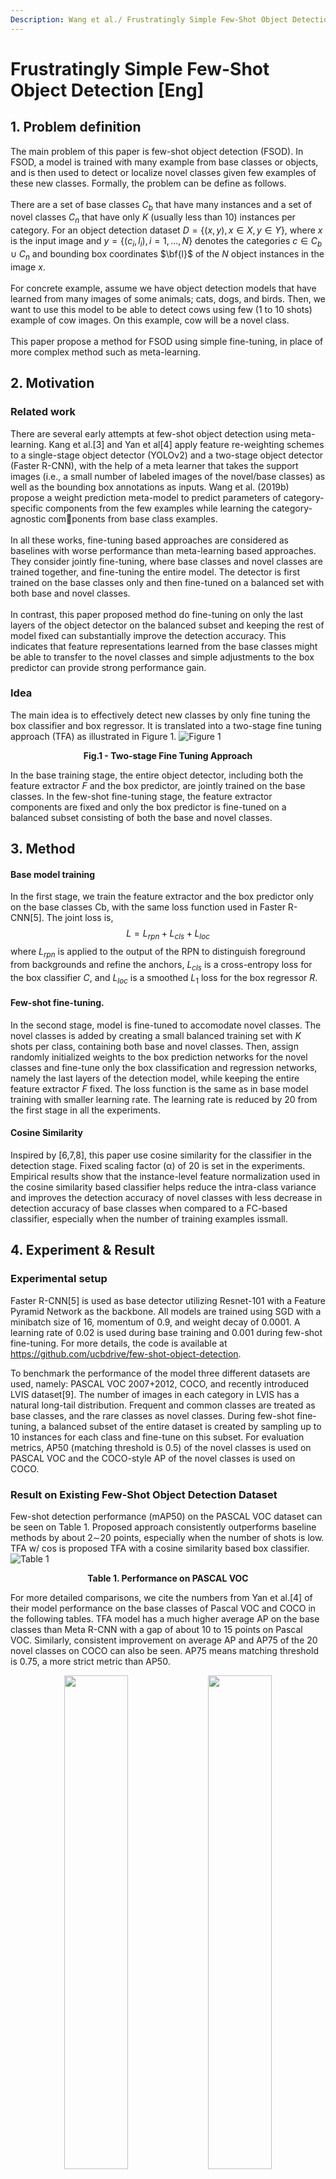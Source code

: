 ```yaml
---
Description: Wang et al./ Frustratingly Simple Few-Shot Object Detection / ICML 2020
---
```


# Frustratingly Simple Few-Shot Object Detection \[Eng\]

##  1. Problem definition

The main problem of this paper is few-shot object detection (FSOD). In FSOD, a model is trained with many example from base classes or objects, and is then used to detect or localize novel classes given few examples of these new classes. Formally, the problem can be define as follows.  <br/> <br/>
There are a set of base classes $C_b$ that
have many instances and a set of novel classes $C_n$ that have
only $K$ (usually less than 10) instances per category. For
an object detection dataset $D = \{ (x, y) , x ∈ X , y ∈ Y \}$,
where $x$ is the input image and $y = \{ (c_i, l_i), i = 1, ..., N \}$
denotes the categories $c ∈ C_b ∪ C_n$ and bounding box
coordinates $\bf{l}$ of the $N$ object instances in the image $x$. <br/> <br/>
For concrete example, assume we have object detection models that have learned from many images of some animals; cats, dogs, and birds. Then, we want to use this model to be able to detect cows using few (1 to 10 shots) example of cow images. On this example, cow will be a novel class.
<br/> <br/>
This paper propose a method for FSOD using simple fine-tuning, in place of more complex method such as meta-learning.
## 2. Motivation

### Related work

There are several early attempts at few-shot object detection using meta-learning. Kang et al.[3] and Yan et al[4] apply feature re-weighting schemes to a single-stage object detector (YOLOv2) and a two-stage object detector (Faster R-CNN), with the help of a meta learner that takes the support images (i.e., a small number of labeled images of the novel/base classes) as well as the bounding box annotations as inputs. Wang et al. (2019b) propose a weight prediction meta-model to predict parameters of category-specific components from the few examples while learning the category-agnostic components from base class examples. 
</br></br>
In all these works, fine-tuning based approaches are considered as baselines with worse performance than meta-learning based approaches. They consider jointly fine-tuning, where base classes and novel classes are trained together, and fine-tuning the entire model. The detector is first trained on the base classes only and then fine-tuned on a balanced set with both base and novel classes. 
</br></br>
In contrast, this paper proposed method do fine-tuning on only the last layers of the object detector on the balanced subset and keeping the rest of model fixed can substantially improve the detection accuracy. This indicates that feature representations learned from the base classes might be able to transfer to the novel classes and simple adjustments to the box predictor can provide strong performance gain.

### Idea

The main idea is to effectively detect new classes by only fine tuning the box classifier and box regressor. It is translated into a two-stage fine tuning approach (TFA) as illustrated in Figure 1.
![Figure 1](../../.gitbook/assets/22/fine-tuning.JPG)
<figcaption align = "center"><b>Fig.1 - Two-stage Fine Tuning Approach</b></figcaption>

In the base training stage, the entire object detector, including both the feature extractor $\mathit{F}$ and the box predictor, are jointly trained on the base classes. In the few-shot fine-tuning stage, the feature extractor components are fixed and only the box predictor is fine-tuned on a balanced subset consisting of both the base and novel classes. 

## 3. Method

#### Base model training
In the first stage, we train the feature extractor and the box predictor only on the base classes Cb, with the same loss function used in Faster R-CNN[5]. The joint loss is,
$$L = L_{rpn} + L_{cls} + L_{loc}$$
where $L_{rpn}$ is applied to the output of the RPN to distinguish
foreground from backgrounds and refine the anchors, $L_{cls}$ is a cross-entropy loss for the box classifier $C$, and $L_{loc}$ is a smoothed $L_1$ loss for the box regressor $R$.

#### Few-shot fine-tuning. 
In the second stage, model is fine-tuned to accomodate novel classes. The novel classes is added by creating a small balanced training set with $K$ shots per class, containing both base and novel classes. Then, assign randomly initialized weights to the box prediction networks for the novel classes and fine-tune only the box classification and regression networks, namely the last layers of the detection model, while keeping the entire feature extractor $F$ fixed. The loss function is the same as in base model training with smaller learning rate. The learning rate is reduced by 20 from the first stage in all the experiments.

#### Cosine Similarity
Inspired by [6,7,8], this paper use cosine similarity for the classifier in the detection stage. Fixed scaling factor (α) of 20 is set in the experiments. Empirical results show that the instance-level feature normalization used in the cosine similarity based classifier helps reduce the intra-class variance and improves the detection accuracy of novel classes with less decrease in detection accuracy of base classes when compared to a FC-based classifier, especially when the number of training examples issmall.

## 4. Experiment & Result

### Experimental setup
Faster R-CNN[5] is used as base detector utilizing Resnet-101 with a Feature Pyramid Network as the backbone. All models are trained using SGD with a minibatch size of 16, momentum of 0.9, and weight decay of 0.0001. A learning rate of 0.02 is used during base training and 0.001 during few-shot fine-tuning. For more details, the code is available at https://github.com/ucbdrive/few-shot-object-detection.

To benchmark the performance of the model three different datasets are used, namely: PASCAL VOC 2007+2012, COCO, and recently introduced LVIS dataset[9]. The number of images in each category in LVIS has a natural long-tail distribution. Frequent and common classes are treated as base classes, and the rare classes as novel classes. During few-shot fine-tuning, a balanced subset of the entire dataset is created by sampling up to 10 instances for each class and fine-tune on this subset.  For evaluation metrics, AP50 (matching threshold is 0.5) of the novel classes is used on PASCAL VOC and the COCO-style AP of the novel classes is used on COCO.

### Result on Existing Few-Shot Object Detection Dataset

Few-shot detection performance (mAP50) on the PASCAL VOC dataset can be seen on Table 1. Proposed approach consistently outperforms baseline methods by about 2∼20 points, especially when the number of shots is low. TFA w/ cos is proposed TFA with a cosine similarity based box classifier.
![Table 1](../../.gitbook/assets/22/table1.JPG)
<figcaption align = "center"><b>Table 1. Performance on PASCAL VOC</b></figcaption>

For more detailed comparisons, we cite the numbers
from Yan et al.[4] of their model performance on the base classes of Pascal VOC and COCO in the following tables. TFA model has a much higher average AP on the base classes than Meta R-CNN with a gap of about 10 to 15 points on Pascal VOC. Similarly, consistent improvement on average AP and AP75 of the 20 novel classes on COCO can also be seen. AP75 means matching threshold is 0.75, a more strict metric than AP50.
<p align="middle">
  <img src="../../.gitbook/assets/22/table2.JPG" width="45%" />
  <img src="../../.gitbook/assets/22/table3.JPG" width="45%" />   
</p>
<figcaption align = "center"><b> Table 2. Performance for base and novel classes on PASCAL VOC (left) and novel classes on COCO (right)</b></figcaption>


### Result on Generalized Benchmark
This paper also propose new evaluation protocol for few-shot object detection. First reason why this new protocol needed is because previous protocols focus only on the performance on novel classes. This ignores the potential performance drop in base classes and thus the overall performance of the network. Second, the sample variance is large due to the few samples that are used for training. This makes it difficult to draw conclusions from comparisons against other methods, as differences in performance could be insignificant.

In the new evaluation protocol, benchmarking include report AP on base classes (bAP) and is added to the the overall AP in addition to AP on the novel classes (nAP). This allows us to observe trends in performance on both base and novel classes, and the overall performance of the network.

Results of new proposed generalized benchmark on LVIS is in Table 3. Compared to the methods in Gupta et al.[9], TFA is able to achieve better performance of ∼1-1.5 points in overall AP and ∼2-4 points in AP for rare and common classes. TFA can also handle imbalance without repeated sampling. Previously, in LVIS weighted sampling scheme[9] is used to address data imbalances. In this setting, the baseline methods can only achieve ∼2-3 points in AP for rare classes. On the other hand, TFA increase the AP on rare classes by around 13 points and on common classes by around 1 point. This result show how fine-tuning scheme is able to address the severe data imbalance issue without needing repeated sampling.


![Table 3](../../.gitbook/assets/22/table4.JPG)
<figcaption align = "center"><b> Table 3. Generalized object detection benchmarks on LVIS.</b></figcaption>


Generalized benchmark on PASCAL VOC is in Figure 4 and COCO in Figure 5. On both datasets, AP values are evaluated on base classes and the novel classes. On PASCAL VOC, we evaluate our models over 30 repeated runs and report the average and the 95% confidence interval. On COCO, we provide results on 1, 2, 3, and 5 shots in addition to the 10 and 30 shots used by the existing benchmark for a better picture of performance trends in the low-shot regime. 

![Fig. 2: Result in PASCAL VOC dataset.](../../.gitbook/assets/22/figure4.JPG)
<figcaption align = "center"><b> Fig. 2. Generalized benchmarks on PASCAL VOC</b></figcaption>

![Fig. 3: Result in COCO dataset.](../../.gitbook/assets/22/figure5.JPG)
<figcaption align = "center"><b>Fig. 3. Generalized  benchmarks on COCO</b></figcaption>

### Ablation Study and Visualization

#### Ablation Studies
Two ablation studies were done in the paper, one regarding box classifier weight initialization and another one related to scaling factor of cosine similarity. These studies are useful to find appropriate method to be used in the experiments.

Two different ways of initializing the weights of the novel classifier before few-shot fine-tuning are explored, which are: (1) random initialization and (2) fine-tuning a predictor on the novel set only and use the learned classifier weights as initialization. Both methods are compared on K = 1, 3, 10 on split 3 of PASCAL VOC and COCO. On PASCAL VOC, simple random initialization can outperform initialization using fine-tuned novel weights. On COCO, using the novel weights can improve the performance over random initialization. This is probably due to the increased complexity and number of classes of COCO compared to PASCAL VOC. Based on this result, random initialization is selected for all PASCAL VOC experiments and novel initialization is for all COCO and LVIS experiments.

Three different cosine similarity scaling factors are observed, α = 10, 20, 50. On PASCAL VOC, α = 20 outperforms the other scale factors in both base AP and novel AP. On COCO, α = 20 achieves better novel AP at the cost of worse base AP. Since it has the best performance on novel classes across both datasets,  α = 20 is used in all experiments with cosine similarity.
<p align="middle">
  <img src="../../.gitbook/assets/22/table5.JPG" width="45%" />
  <img src="../../.gitbook/assets/22/table6.JPG" width="45%" />   
</p>
<figcaption align = "center"><b> Table 4. Performance for base and novel classes on PASCAL VOC (left) and novel classes on COCO (right)</b></figcaption>

#### Qualitative Visualization
Visualization that shows resulting bounding box can be seen on the figure below, showing success (green boxes) and failure cases (red boxes). The failure cases include misclassifying novel objects as similar base objects, e.g., row 2 columns 1, 2, 3, and 4, mislocalizing the objects, e.g., row 2 column 5, and missing detections, e.g., row 4 columns 1 and 5.

![Figure 2](../../.gitbook/assets/22/qual_result.JPG)
<figcaption align = "center"><b>Fig. 4. Qualitative visualizations of
the detected novel objects on PASCAL VOC and COCO</b></figcaption>

## 5. Conclusion & Discussion

### Conclusion
Proposed two-stage fine tuning approach can effectively work for FSOD. Not only it is less costly, it also outperformed previous meta learning methods on current bechmarks. To make the fine-tuning works, the feature extractor need to be frozen and only the box classifiers weight are fine-tuned.  In addition, more reliable benchmarks with revised evaluation protocols are also proposed. On the new benchmarks, TFA achieved new states of the arts, and on the LVIS dataset it improved the AP of rare classes by 4 points with negligible reduction of the AP of frequent classes. Proof how TFA can also handle imbalanced classes.

### Discussion
The proposed method needs to build balanced subset every fine-tuning which will need the base classes when fine tuning. This may be unfavorable in cases where the base classes data is unavailable when the model need to work with novel classes.


### Take home message \(오늘의 교훈\)

> We can use fine-tuning on last layers for few-shot object detection as alternative to meta-learning.

## Author / Reviewer information

### Author

**Muhammad Adi Nugroho** 

* KAIST
* Computational Intelligence Lab. - EE
* https://github.com/madin162


## Reference & Additional materials

1. X. Wang, T. Huang, J. Gonzalez, T. Darrell, and F. Yu, “Frustratingly Simple Few-Shot Object Detection,” in Proceedings of the 37th International Conference on Machine Learning, Nov. 2020, pp. 9919–9928. Accessed: Oct. 18, 2021. [Online]. Available: https://proceedings.mlr.press/v119/wang20j.html
2. https://github.com/ucbdrive/few-shot-object-detection
3. Kang, B., Liu, Z., Wang, X., Yu, F., Feng, J., and Darrell, T. Few-shot object detection via feature reweighting. In ICCV, 2019.
4. Yan, X., Chen, Z., Xu, A., Wang, X., Liang, X., and Lin, L. Meta r-cnn: Towards general solver for instance-level lowshot learning. In Proceedings of the IEEE International Conference on Computer Vision, pp. 9577–9586, 2019
5. Ren, S., He, K., Girshick, R., and Sun, J. Faster r-cnn: Towards real-time object detection with region proposal networks. In Advances in neural information processing systems, pp. 91–99, 2015.
6. Gidaris, S. and Komodakis, N. Dynamic few-shot visual learning without forgetting. In Proceedings of the IEEE Conference on Computer Vision and Pattern Recognition, pp. 4367–4375, 2018.
7. Qi, H., Brown, M., and Lowe, D. G. Low-shot learning with imprinted weights. In Proceedings of the IEEE conference on computer vision and pattern recognition, pp. 5822–5830, 2018.
8. Chen, W.-Y., Liu, Y.-C., Kira, Z., Wang, Y.-C. F., and Huang, J.-B. A closer look at few-shot classification. arXiv preprint arXiv:1904.04232, 2019.
9. Gupta, A., Dollar, P., and Girshick, R. Lvis: A dataset for large vocabulary instance segmentation. In Proceedings of the IEEE Conference on Computer Vision and Pattern Recognition, pp. 5356–5364, 2019.
